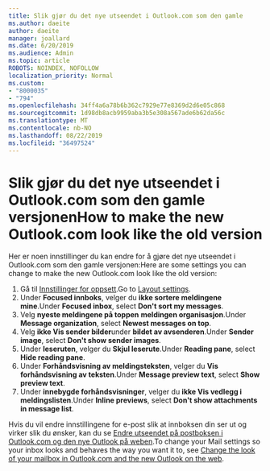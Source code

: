 ```yaml
---
title: Slik gjør du det nye utseendet i Outlook.com som den gamle
ms.author: daeite
author: daeite
manager: joallard
ms.date: 6/20/2019
ms.audience: Admin
ms.topic: article
ROBOTS: NOINDEX, NOFOLLOW
localization_priority: Normal
ms.custom:
- "8000035"
- "794"
ms.openlocfilehash: 34ff4a6a78b6b362c7929e77e8369d2d6e05c868
ms.sourcegitcommit: 1d98db8acb9959aba3b5e308a567ade6b62da56c
ms.translationtype: MT
ms.contentlocale: nb-NO
ms.lasthandoff: 08/22/2019
ms.locfileid: "36497524"
---
```

# <a name="how-to-make-the-new-outlookcom-look-like-the-old-version"></a><span data-ttu-id="90510-102">Slik gjør du det nye utseendet i Outlook.com som den gamle versjonen</span><span class="sxs-lookup"><span data-stu-id="90510-102">How to make the new Outlook.com look like the old version</span></span>

<span data-ttu-id="90510-103">Her er noen innstillinger du kan endre for å gjøre det nye utseendet i Outlook.com som den gamle versjonen:</span><span class="sxs-lookup"><span data-stu-id="90510-103">Here are some settings you can change to make the new Outlook.com look like the old version:</span></span>

1. <span data-ttu-id="90510-104">Gå til [Innstillinger for oppsett](https://outlook.live.com/mail/options/mail/layout).</span><span class="sxs-lookup"><span data-stu-id="90510-104">Go to [Layout settings](https://outlook.live.com/mail/options/mail/layout).</span></span>
1. <span data-ttu-id="90510-105">Under **Focused innboks**, velger du **ikke sortere meldingene mine**.</span><span class="sxs-lookup"><span data-stu-id="90510-105">Under **Focused inbox**, select **Don't sort my messages**.</span></span>
1. <span data-ttu-id="90510-106">Velg **nyeste meldingene på toppen** **meldingen organisasjon**.</span><span class="sxs-lookup"><span data-stu-id="90510-106">Under **Message organization**, select **Newest messages on top**.</span></span>
1. <span data-ttu-id="90510-107">Velg **ikke Vis sender bilder**under **bildet av avsenderen**.</span><span class="sxs-lookup"><span data-stu-id="90510-107">Under **Sender image**, select **Don't show sender images**.</span></span>
1. <span data-ttu-id="90510-108">Under **leseruten**, velger du **Skjul leserute**.</span><span class="sxs-lookup"><span data-stu-id="90510-108">Under **Reading pane**, select **Hide reading pane**.</span></span>
1. <span data-ttu-id="90510-109">Under **Forhåndsvisning av meldingsteksten**, velger du **Vis forhåndsvisning av teksten**.</span><span class="sxs-lookup"><span data-stu-id="90510-109">Under **Message preview text**, select **Show preview text**.</span></span>
1. <span data-ttu-id="90510-110">Under **innebygde forhåndsvisninger**, velger du **ikke Vis vedlegg i meldingslisten**.</span><span class="sxs-lookup"><span data-stu-id="90510-110">Under **Inline previews**, select **Don't show attachments in message list**.</span></span>

<span data-ttu-id="90510-111">Hvis du vil endre innstillingene for e-post slik at innboksen din ser ut og virker slik du ønsker, kan du se [Endre utseendet på postboksen i Outlook.com og den nye Outlook på weben](https://support.office.com/article/b41c2ecb-f23c-42b3-b7f8-659646d5e58c?wt.mc_id=Office_Outlook_com_Alchemy).</span><span class="sxs-lookup"><span data-stu-id="90510-111">To change your Mail settings so your inbox looks and behaves the way you want it to, see [Change the look of your mailbox in Outlook.com and the new Outlook on the web](https://support.office.com/article/b41c2ecb-f23c-42b3-b7f8-659646d5e58c?wt.mc_id=Office_Outlook_com_Alchemy).</span></span>